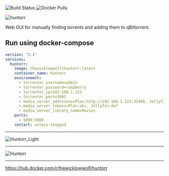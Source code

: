![Build Status](https://github.com/TheWicklowWolf/Huntorr/actions/workflows/main.yml/badge.svg)
![Docker Pulls](https://img.shields.io/docker/pulls/thewicklowwolf/huntorr.svg)

 
![huntorr](https://github.com/TheWicklowWolf/Huntorr/assets/111055425/792f991c-b202-436c-a6d9-4f8244e24c17)


Web GUI for manually finding torrents and adding them to qBittorrent.


## Run using docker-compose

```yaml
version: "2.1"
services:
  huntorr:
    image: thewicklowwolf/huntorr:latest
    container_name: huntorr
    environment:
      - torrenter_username=admin
      - torrenter_password=raspberry
      - torrenter_ip=192.168.1.123
      - torrenter_port=5002
      - media_server_addresses=Plex:http://192.168.1.123:32400, Jellyfin:http://192.168.1.123:8096
      - media_server_tokens=Plex:abc, Jellyfin:def
      - media_server_library_name=Movies
    ports:
      - 5000:5000
    restart: unless-stopped
```

---

![Huntorr_Light](https://github.com/TheWicklowWolf/Huntorr/assets/111055425/6c852963-7bb7-4eca-b5c2-65becb2e7fd2)

---

![Huntorr](https://github.com/TheWicklowWolf/Huntorr/assets/111055425/a3ab3f53-6857-42a4-995f-fbada2718fd3)

---

https://hub.docker.com/r/thewicklowwolf/huntorr
